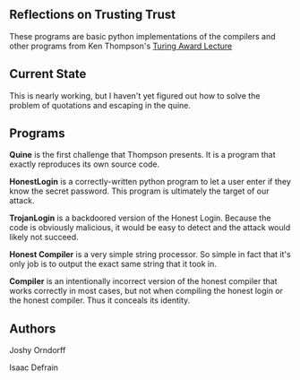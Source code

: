 Reflections on Trusting Trust
-----------------------------

These programs are basic python implementations of the compilers and other programs from Ken Thompson's [Turing Award Lecture](https://www.archive.ece.cmu.edu/~ganger/712.fall02/papers/p761-thompson.pdf)

Current State
-------------
This is nearly working, but I haven't yet figured out how to solve the problem of quotations and escaping in the quine.

Programs
--------
**Quine** is the first challenge that Thompson presents. It is a program that exactly reproduces its own source code.

**HonestLogin** is a correctly-written python program to let a user enter if they know the secret password. This program is ultimately the target of our attack.

**TrojanLogin** is a backdoored version of the Honest Login. Because the code is obviously malicious, it would be easy to detect and the attack would likely not succeed.

**Honest Compiler** is a very simple string processor. So simple in fact that it's only job is to output the exact same string that it took in.

**Compiler** is an intentionally incorrect version of the honest compiler that works correctly in most cases, but not when compiling the honest login or the honest compiler. Thus it conceals its identity.


Authors
-------

Joshy Orndorff

Isaac Defrain
